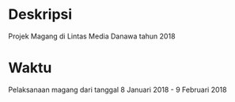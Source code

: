 # Deskripsi
Projek Magang di Lintas Media Danawa tahun 2018

# Waktu
Pelaksanaan magang dari tanggal 8 Januari 2018 - 9 Februari 2018